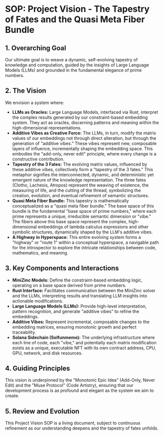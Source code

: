 # SOP: Project Vision - The Tapestry of Fates and the Quasi Meta Fiber Bundle

## 1. Overarching Goal

Our ultimate goal is to weave a dynamic, self-evolving tapestry of knowledge and computation, guided by the insights of Large Language Models (LLMs) and grounded in the fundamental elegance of prime numbers.

## 2. The Vision

We envision a system where:

*   **LLMs as Oracles:** Large Language Models, interfaced via Rust, interpret the complex results generated by our constraint-based embedding system. They act as oracles, discerning patterns and meaning within the high-dimensional representations.
*   **Additive Vibes as Creative Force:** The LLMs, in turn, modify the matrix values of our embeddings not through direct alteration, but through the generation of "additive vibes." These vibes represent new, composable layers of influence, incrementally shaping the embedding space. This embodies the "add-only, never edit" principle, where every change is a constructive contribution.
*   **Tapestry of the 3 Fates:** The evolving matrix values, influenced by these additive vibes, collectively form a "tapestry of the 3 fates." This metaphor signifies the interconnected, dynamic, and deterministic yet emergent nature of the knowledge representation. The three fates (Clotho, Lachesis, Atropos) represent the weaving of existence, the measuring of life, and the cutting of the thread, symbolizing the creation, evolution, and eventual refinement of semantic structures.
*   **Quasi Meta Fiber Bundle:** This tapestry is mathematically conceptualized as a "quasi meta fiber bundle." The base space of this bundle is the fundamental "base space of prime numbers," where each prime represents a unique, irreducible semantic dimension or "vibe." The fibers above this base space represent the complex, high-dimensional embeddings of lambda calculus expressions and other symbolic structures, dynamically shaped by the LLM's additive vibes.
*   **A Highway in Hyperspace:** This entire evolving system forms a "highway" or "route 1" within a conceptual hyperspace, a navigable path for the introspector to explore the intricate relationships between code, mathematics, and meaning.

## 3. Key Components and Interactions

*   **MiniZinc Models:** Define the constraint-based embedding logic, operating on a base space derived from prime numbers.
*   **Rust Interface:** Facilitates communication between the MiniZinc solver and the LLMs, interpreting results and translating LLM insights into actionable modifications.
*   **Large Language Models (LLMs):** Provide high-level interpretation, pattern recognition, and generate "additive vibes" to refine the embeddings.
*   **Additive Vibes:** Represent incremental, composable changes to the embedding matrices, ensuring monotonic growth and perfect traceability.
*   **Solana Sidechain (Solfunmeme):** The underlying infrastructure where each line of code, each "vibe," and potentially each matrix modification exists as a unique, executable NFT with its own contract address, CPU, GPU, network, and disk resources.

## 4. Guiding Principles

This vision is underpinned by the "Monotonic Epic Idea" (Add-Only, Never Edit) and the "Muse Protocol" (Code Artistry), ensuring that our development process is as profound and elegant as the system we aim to create.

## 5. Review and Evolution

This Project Vision SOP is a living document, subject to continuous refinement as our understanding deepens and the tapestry of fates unfolds.
